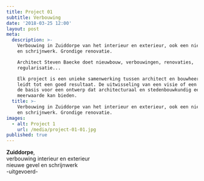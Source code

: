 ```yaml
---
title: Project 01
subtitle: Verbouwing
date: '2018-03-25 12:00'
layout: post
meta:
  description: >-
    Verbouwing in Zuiddorpe van het interieur en exterieur, ook een nieuwe gevel
    en schrijnwerk. Grondige renovatie.

    Architect Steven Baecke doet nieuwbouw, verbouwingen, renovaties,
    regularisatie...

    Elk project is een unieke samenwerking tussen architect en bouwheer, dat
    leidt tot een goed resultaat. De uitwisseling van een visie of een idee is
    de basis voor een ontwerp dat architecturaal en stedenbouwkundig een
    meerwaarde kan bieden. 
  title: >-
    Verbouwing in Zuiddorpe van het interieur en exterieur, ook een nieuwe gevel
    en schrijnwerk. Grondige renovatie.
images:
  - alt: Project 1
    url: /media/project-01-01.jpg
published: true
---
```

**Zuiddorpe**,\
verbouwing interieur en exterieur\
nieuwe gevel en schrijnwerk\
 -uitgevoerd-
